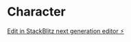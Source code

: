 # Character

[Edit in StackBlitz next generation editor ⚡️](https://stackblitz.com/~/github.com/matagondolf/Character)